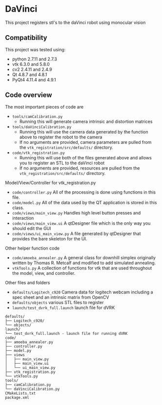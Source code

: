 # DaVinci
This project registers stl's to the daVinci robot using monocular vision

## Compatibility

This project was tested using:  
- python 2.7.11 and 2.7.3  
- vtk 6.3.0 and 5.8.0  
- cv2 2.4.11 and 2.4.9  
- Qt 4.8.7 and 4.8.1  
- PyQt4 4.11.4 and 4.9.1

## Code overview
The most important pieces of code are

- `tools/camCalibration.py`
    - Running this will generate camera intrinsic and distortion matrices
- `tools/daVinciCalibration.py`
    - Running this will use the camera data generated by the function above to register the robot to the camera
    - If no arguments are provided, camera parameters are pulled from the `vtk_registration/src/defaults/` directory.
- `code/vtk_registration.py`
    - Running this will use both of the files generated above and allows you to register an STL to the daVinci robot
    - If no arguments are provided, resources are pulled from the `vtk_registration/src/defaults/` directory.

Model/View/Controller for vtk_registration.py

- `code/controller.py` All of the processing is done using functions in this file.
- `code/model.py` All of the data used by the QT application is stored in this class.
- `code/views/main_view.py` Handles high level button presses and interaction
- `code/views/main_view.ui` A qtDesigner file which is the only way you should edit the GUI
- `code/views/ui_main_view.py` A file generated by qtDesigner that provides the bare skeleton for the UI.

Other helper function code

- `code/amoeba_annealer.py` A general class for downhill simplex originally written by Thomas R. Metcalf and modified to add simulated annealing.
- `vtkTools.py` A collection of functions for vtk that are used throughout the model, view, and controller.

Other files and folders
- `defaults/Logitech_c920` Camera data for logitech webcam including a spec sheet and an intrinsic matrix from OpenCV
- `defaults/objects` various STL files to register
- `launch/test_dvrk_full.launch` launch file for dVRK

```
defaults/
├── Logitech_c920/
└── objects/
launch/
└── test_dvrk_full.launch - launch file for running dVRK
code/
├── amoeba_annealer.py
├── controller.py
├── model.py
├── views
│   ├── main_view.py 
│   ├── main_view.ui
│   └── ui_main_view.py
├── vtk_registration.py
└── vtkTools.py
tools/
├── camCalibration.py
└── daVinciCalibration.py
CMakeLists.txt
package.xml
```

